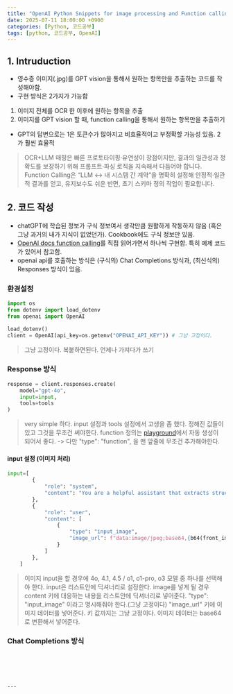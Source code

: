 ```yaml
---
title: "OpenAI Python Snippets for image processing and Function calling"
date: 2025-07-11 18:00:00 +0900
categories: [Python, 코드공부]
tags: [python, 코드공부, OpenAI]
--- 
```


## 1. Intruduction
- 영수증 이미지(.jpg)를 GPT vision을 통해서 원하는 항목만을 추출하는 코드를 작성해야함.
- 구현 방식은 2가지가 가능함
1. 이미지 전체를 OCR 한 이후에 원하는 항목을 추출
2. 이미지를 GPT vision 할 때, function calling을 통해서 원하는 항목만을 추출하기
- GPT의 답변으로는 1은 토큰수가 많아지고 비효율적이고 부정확할 가능성 있음. 2가 훨씬 효율적
> OCR+LLM 매핑은 빠른 프로토타이핑·유연성이 장점이지만, 결과의 일관성과 정확도를 보장하기 위해 프롬프트·파싱 로직을 지속해서 다듬어야 합니다.
> Function Calling은 “LLM ↔ 내 시스템 간 계약”을 명확히 설정해 안정적·일관적 결과를 얻고, 유지보수도 쉬운 반면, 초기 스키마 정의 작업이 필요합니다.

## 2. 코드 작성
- chatGPT에 학습된 정보가 구식 정보여서 생각만큼 원활하게 작동하지 않음 (혹은 그냥 과거의 내가 지식이 없었던가). Cookbook에도 구식 정보만 있음.
- [OpenAI docs function calling](https://platform.openai.com/docs/guides/function-calling?api-mode=responses&example=get-weather)를 직접 읽어가면서 하나씩 구현함. 특히 예제 코드가 있어서 참고함.
- openai api를 호출하는 방식은 (구식의) Chat Completions 방식과, (최신식의) Responses 방식이 있음. 

### 환경설정
```python
import os
from dotenv import load_dotenv
from openai import OpenAI

load_dotenv()
client = OpenAI(api_key=os.getenv("OPENAI_API_KEY")) # 그냥 고정이다.
```
> 그냥 고정이다. 복붙하면된다. 언제나 가져다가 쓰기

### Response 방식
```python
response = client.responses.create(
    model="gpt-4o",
    input=input,
    tools=tools
)
```
> very simple 하다.
> input 설정과 tools 설정에서 고생을 좀 했다. 정해진 값들이 있고 그것을 무조건 써야한다.
> function 정의는 [playground](https://platform.openai.com/playground/prompts)에서 자동 생성이 되어서 좋다. -> 다만 "type": "function", 을 맨 앞줄에 무조건 추가해야한다.


#### input 설정 (이미지 처리)
```python
input=[
        {
            "role": "system",
            "content": "You are a helpful assistant that extracts structured data from Korean taxi receipts."
        },
        {
            "role": "user",
            "content": [
                {
                    "type": "input_image",
                    "image_url": f"data:image/jpeg;base64,{b64(front_img)}"
                }
            ]
        },
    ]
```
> 이미지 input을 할 경우에 4o, 4.1, 4.5 / o1, o1-pro, o3 모델 중 하나를 선택해야 한다.
> input은 리스트안에 딕셔너리로 설정한다.
> image를 넣게 될 경우 content 키에 대응하는 내용을 리스트안에 딕셔너리로 넣어준다.
> "type": "input_image" 이라고 명시해줘야 한다.(그냥 고정이다)
> "image_url" 키에 이미지 데이터를 넣어준다. 키 값까지는 그냥 고정이다.
> 이미지 데이터는 base64로 변환해서 넣어준다.


### Chat Completions 방식







```





---